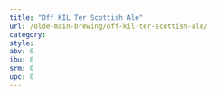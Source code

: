 ```yaml
---
title: "Off KIL Ter Scottish Ale"
url: /olde-main-brewing/off-kil-ter-scottish-ale/
category: 
style: 
abv: 0
ibu: 0
srm: 0
upc: 0
---
```


